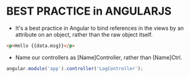 # BEST PRACTICE in ANGULARJS

* It's a best practice in Angular to bind references in the views by an attribute on an object, rather than the raw object itself.

```html
<p>Hello {{data.msg}}</p>
```

* Name our controllers as [Name]Controller, rather than [Name]Ctrl.

```javascript
angular.module('app').controller('LogController');
```

